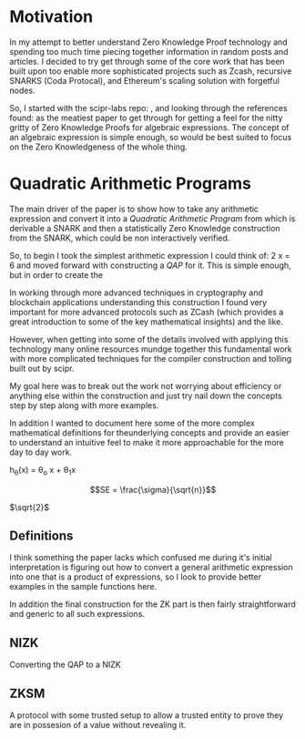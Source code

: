 # Motivation

In my attempt to better understand Zero Knowledge Proof technology and spending too much time piecing together
information in random posts and articles. I decided to try get through some of the core work that has been built upon
too enable more sophisticated projects such as Zcash, recursive SNARKS (Coda Protocal), and Ethereum's scaling solution
with forgetful nodes.

So, I started with the scipr-labs repo: , and looking through the references found: as the meatiest paper to get through
for getting a feel for the nitty gritty of Zero Knowledge Proofs for algebraic expressions. The concept of an algebraic
expression is simple enough, so would be best suited to focus on the Zero Knowledgeness of the whole thing.

# Quadratic Arithmetic Programs

The main driver of the paper is to show how to take any arithmetic expression and convert it into a _Quadratic
Arithmetic Program_ from which is derivable a SNARK and then a statistically Zero Knowledge construction from the SNARK,
which could be non interactively verified.

So, to begin I took the simplest arithmetic expression I could think of: 2 x = 6 and moved forward with constructing a
_QAP_ for it. This is simple enough, but in order to create the 



In working through more advanced techniques in cryptography and blockchain applications understanding this construction
I found very important for more advanced protocols such as ZCash (which provides a great introduction to some of the key
mathematical insights) and the like.

However, when getting into some of the details involved with applying this technology many online resources mundge
together this fundamental work with more complicated techniques for the compiler construction and tolling built out by
scipr.

My goal here was to break out the work not worrying about efficiency or anything else within the construction and just
try nail down the concepts step by step along with more examples.

In addition I wanted to document here some of the more complex mathematical definitions for theunderlying concepts and
provide an easier to understand an intuitive feel to make it more approachable for the more day to day work.

h<sub>&theta;</sub>(x) = &theta;<sub>o</sub> x + &theta;<sub>1</sub>x

```math
SE = \frac{\sigma}{\sqrt{n}}
```

$`\sqrt{2}`$

## Definitions

I think something the paper lacks which confused me during it's initial interpretation is figuring out how to convert
a general arithmetic expression into one that is a product of expressions, so I look to provide better examples in the
sample functions here.

In addition the final construction for the ZK part is then fairly straightforward and generic to all such expressions.



## NIZK

Converting the QAP to a NIZK

## ZKSM

A protocol with some trusted setup to allow a trusted entity to prove
they are in possesion of a value without revealing it.
